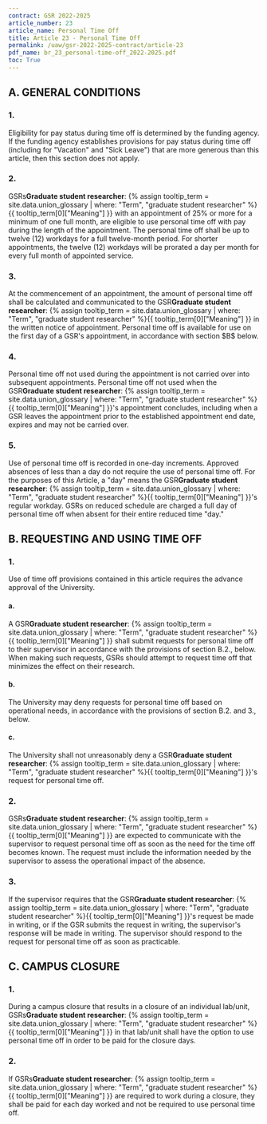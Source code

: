 ```yaml
---
contract: GSR 2022-2025
article_number: 23
article_name: Personal Time Off
title: Article 23 - Personal Time Off
permalink: /uaw/gsr-2022-2025-contract/article-23
pdf_name: br_23_personal-time-off_2022-2025.pdf
toc: True
---
```



<div class="lvl2"><h2>A. GENERAL CONDITIONS </h2>

<div class="lvl3"><h3 class="inline-header">1.</h3> Eligibility for pay status during time off is determined by the funding agency. If the funding agency establishes provisions for pay status during time off (including for "Vacation" and "Sick Leave") that are more generous than this article, then this section does not apply.
</div><!-- End of level 3: 1.-->
<div class="lvl3"><h3 class="inline-header">2.</h3> <span class="tooltip">GSRs<span class="tooltip-text"><b>Graduate student researcher</b>: {% assign tooltip_term = site.data.union_glossary | where: "Term", "graduate student researcher" %}{{ tooltip_term[0]["Meaning"] }}</span></span> with an appointment of 25% or more for a minimum of one full month, are eligible to use personal time off with pay during the length of the appointment. The personal time off shall be up to twelve (12) workdays for a full twelve-month period. For shorter appointments, the twelve (12) workdays will be prorated a day per month for every full month of appointed service.
</div><!-- End of level 3: 2.-->
<div class="lvl3"><h3 class="inline-header">3.</h3> At the commencement of an appointment, the amount of personal time off shall be calculated and communicated to the <span class="tooltip">GSR<span class="tooltip-text"><b>Graduate student researcher</b>: {% assign tooltip_term = site.data.union_glossary | where: "Term", "graduate student researcher" %}{{ tooltip_term[0]["Meaning"] }}</span></span> in the written notice of appointment. Personal time off is available for use on the first day of a GSR's appointment, in accordance with section $B$ below.
</div><!-- End of level 3: 3.-->
<div class="lvl3"><h3 class="inline-header">4.</h3> Personal time off not used during the appointment is not carried over into subsequent appointments. Personal time off not used when the <span class="tooltip">GSR<span class="tooltip-text"><b>Graduate student researcher</b>: {% assign tooltip_term = site.data.union_glossary | where: "Term", "graduate student researcher" %}{{ tooltip_term[0]["Meaning"] }}</span></span>'s appointment concludes, including when a GSR leaves the appointment prior to the established appointment end date, expires and may not be carried over.
</div><!-- End of level 3: 4.-->
<div class="lvl3"><h3 class="inline-header">5.</h3> Use of personal time off is recorded in one-day increments. Approved absences of less than a day do not require the use of personal time off. For the purposes of this Article, a "day" means the <span class="tooltip">GSR<span class="tooltip-text"><b>Graduate student researcher</b>: {% assign tooltip_term = site.data.union_glossary | where: "Term", "graduate student researcher" %}{{ tooltip_term[0]["Meaning"] }}</span></span>'s regular workday. GSRs on reduced schedule are charged a full day of personal time off when absent for their entire reduced time "day."

</div><!-- End of level 2: A. GENERAL CONDITIONS -->
</div><!-- End of level 3: 5.-->
<div class="lvl2"><h2>B. REQUESTING AND USING TIME OFF</h2>

<div class="lvl3"><h3 class="inline-header">1.</h3> Use of time off provisions contained in this article requires the advance approval of the University.
<div class="lvl4"><h4 class="inline-header">a.</h4> A <span class="tooltip">GSR<span class="tooltip-text"><b>Graduate student researcher</b>: {% assign tooltip_term = site.data.union_glossary | where: "Term", "graduate student researcher" %}{{ tooltip_term[0]["Meaning"] }}</span></span> shall submit requests for personal time off to their supervisor in accordance with the provisions of section B.2., below. When making such requests, GSRs should attempt to request time off that minimizes the effect on their research.
</div><!-- End of level 4: a.-->
<div class="lvl4"><h4 class="inline-header">b.</h4> The University may deny requests for personal time off based on operational needs, in accordance with the provisions of section B.2. and 3., below.
</div><!-- End of level 4: b.-->
<div class="lvl4"><h4 class="inline-header">c.</h4> The University shall not unreasonably deny a <span class="tooltip">GSR<span class="tooltip-text"><b>Graduate student researcher</b>: {% assign tooltip_term = site.data.union_glossary | where: "Term", "graduate student researcher" %}{{ tooltip_term[0]["Meaning"] }}</span></span>'s request for personal time off.
</div><!-- End of level 3: 1.-->
</div><!-- End of level 4: c.-->
<div class="lvl3"><h3 class="inline-header">2.</h3> <span class="tooltip">GSRs<span class="tooltip-text"><b>Graduate student researcher</b>: {% assign tooltip_term = site.data.union_glossary | where: "Term", "graduate student researcher" %}{{ tooltip_term[0]["Meaning"] }}</span></span> are expected to communicate with the supervisor to request personal time off as soon as the need for the time off becomes known. The request must include the information needed by the supervisor to assess the operational impact of the absence.
</div><!-- End of level 3: 2.-->
<div class="lvl3"><h3 class="inline-header">3.</h3> If the supervisor requires that the <span class="tooltip">GSR<span class="tooltip-text"><b>Graduate student researcher</b>: {% assign tooltip_term = site.data.union_glossary | where: "Term", "graduate student researcher" %}{{ tooltip_term[0]["Meaning"] }}</span></span>'s request be made in writing, or if the GSR submits the request in writing, the supervisor's response will be made in writing. The supervisor should respond to the request for personal time off as soon as practicable.

</div><!-- End of level 2: B. REQUESTING AND USING TIME OFF-->
</div><!-- End of level 3: 3.-->
<div class="lvl2"><h2>C. CAMPUS CLOSURE</h2>

<div class="lvl3"><h3 class="inline-header">1.</h3> During a campus closure that results in a closure of an individual lab/unit, <span class="tooltip">GSRs<span class="tooltip-text"><b>Graduate student researcher</b>: {% assign tooltip_term = site.data.union_glossary | where: "Term", "graduate student researcher" %}{{ tooltip_term[0]["Meaning"] }}</span></span> in that lab/unit shall have the option to use personal time off in order to be paid for the closure days.
</div><!-- End of level 3: 1.-->
<div class="lvl3"><h3 class="inline-header">2.</h3> If <span class="tooltip">GSRs<span class="tooltip-text"><b>Graduate student researcher</b>: {% assign tooltip_term = site.data.union_glossary | where: "Term", "graduate student researcher" %}{{ tooltip_term[0]["Meaning"] }}</span></span> are required to work during a closure, they shall be paid for each day worked and not be required to use personal time off.
</div><!-- End of level 2: C. CAMPUS CLOSURE-->
</div><!-- End of level 3: 2.-->
